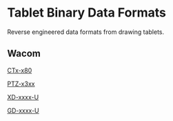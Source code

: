 # Tablet Binary Data Formats

Reverse engineered data formats from drawing tablets.

## Wacom

[CTx-x80](./docs/ctx-x80/ctx-x80.md)

[PTZ-x3xx](./docs/ptz-x3xx/ptz-x3xx.md)

[XD-xxxx-U](./docs/xd-xxxx-u/xd-xxxx-u.md)

[GD-xxxx-U](./docs/gd-xxxx-u/gd-xxxx-u.md)